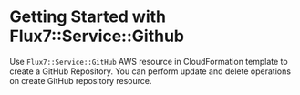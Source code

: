 # Getting Started with Flux7::Service::Github

Use `Flux7::Service::GitHub` AWS resource in CloudFormation template to create a GitHub Repository. You can perform update and delete operations on create GitHub repository resource.



